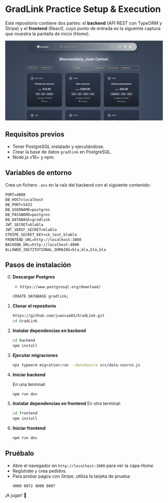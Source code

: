 # GradLink Practice Setup & Execution

Este repositorio contiene dos partes: el **backend** (API REST con TypeORM y Stripe) y el **frontend** (React), cuyo punto de entrada es la sigueinte captura que muestra la pantalla de inicio (*Home*).

![Captura de Home](./Home.png)

## Requisitos previos

* Tener PostgreSQL instalado y ejecutándose.
* Crear la base de datos `gradlink` en PostgreSQL.
* Node.js v16+ y npm.

## Variables de entorno

Crea un fichero `.env` en la raíz del backend con el siguiente contenido:

```dotenv
PORT=4000
DB_HOST=localhost
DB_PORT=5432
DB_USERNAME=postgres
DB_PASSWORD=postgres
DB_DATABASE=gradlink
JWT_SECRET=blabla
JWT_VERIF_SECRET=blabla
STRIPE_SECRET_KEY=sk_test_blabla
FRONTEND_URL=http://localhost:3000
BACKEND_URL=http://localhost:4000
ALLOWED_INSTITUTIONAL_DOMAINS=bla,bla,bla,bla
```

## Pasos de instalación

0. **Descargar Postgres**

   * `https://www.postgresql.org/download/`


   ```bash
   CREATE DATABASE gradlink;
   ```

1. **Clonar el repositorio**

   ```bash
   https://github.com/juancaa03/GradLink.git
   cd GradLink
   ```

2. **Instalar dependencias en backend**

   ```bash
   cd backend
   npm install
   ```

3. **Ejecutar migraciones**

   ```bash
   npx typeorm migration:run --dataSource src/data-source.js
   ```

4. **Iniciar backend**

   En una terminal:
   ```bash
   npm run dev
   ```

5. **Instalar dependencias en frontend**
   En otra terminal:

   ```bash
   cd frontend
   npm install
   ```

6. **Iniciar frontend**
   ```bash
   npm run dev
   ```

## Pruébalo

* Abre el navegador en `http://localhost:3000` para ver la capa *Home*.
* Regístrate y crea pedidos.
* Para probar pagos con Stripe, utiliza la tarjeta de prueba:
  ```text
  4000 0072 4000 0007
  ```

¡A jugar! 🎉